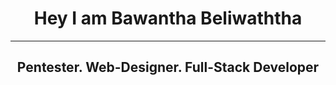 <center><h1>Hey I am Bawantha Beliwaththa</h1>

<hr>

  <h2>Pentester. Web-Designer. Full-Stack Developer<h2>

